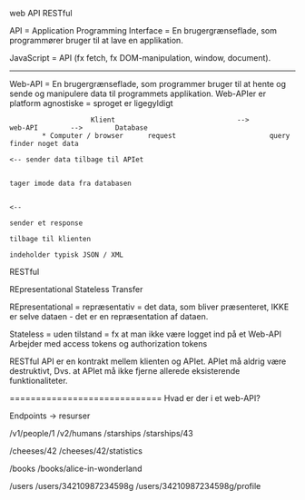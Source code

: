 web API RESTful

API = Application Programming Interface = En brugergrænseflade, som programmører bruger til at lave en applikation.

JavaScript = API (fx fetch, fx DOM-manipulation, window, document).

--------------

Web-API = En brugergrænseflade, som programmer bruger til at
					hente og sende og manipulere data til programmets applikation.
					Web-APIer er platform agnostiske = sproget er ligegyldigt

						Klient								-->						web-API        -->        Database
			* Computer / browser      request                       query       finder noget data
																																		<-- sender data tilbage til APIet
																									
																								tager imode data fra databasen

																								<--
																								sender et response
																								tilbage til klienten
																								indeholder typisk JSON / XML


RESTful

REpresentational Stateless Transfer

REpresentational = repræsentativ = det data, som bliver præsenteret, IKKE er selve dataen - det er en repræsentation
									 af dataen.

Stateless = uden tilstand = fx at man ikke være logget ind på et Web-API
														Arbejder med access tokens og authorization tokens

RESTful API er en kontrakt mellem klienten og APIet. APIet må aldrig være destruktivt,
Dvs. at APIet må ikke fjerne allerede eksisterende funktionaliteter.


=============================
Hvad er der i et web-API?

Endpoints -> resurser

/v1/people/1
/v2/humans
/starships
/starships/43

/cheeses/42
/cheeses/42/statistics

/books
/books/alice-in-wonderland

/users
/users/34210987234598g
/users/34210987234598g/profile


